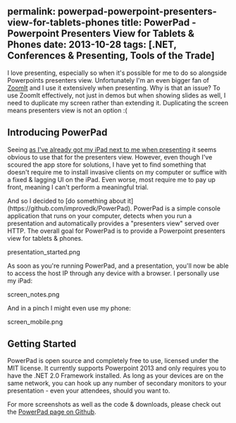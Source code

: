 permalink: powerpad-powerpoint-presenters-view-for-tablets-phones
title: PowerPad - Powerpoint Presenters View for Tablets & Phones
date: 2013-10-28
tags: [.NET, Conferences & Presenting, Tools of the Trade]
---
I love presenting, especially so when it's possible for me to do so alongside Powerpoints presenters view. Unfortunately I'm an even bigger fan of [ZoomIt](http://technet.microsoft.com/en-us/sysinternals/bb897434.aspx) and I use it extensively when presenting. Why is that an issue? To use ZoomIt effectively, not just in demos but when showing slides as well, I need to duplicate my screen rather than extending it. Duplicating the screen means presenters view is not an option :(

<!-- more -->

## Introducing PowerPad
Seeing [as I've already got my iPad next to me when presenting](http://improve.dk/keeping-track-of-time-while-presenting/) it seems obvious to use that for the presenters view. However, even though I've scoured the app store for solutions, I have yet to find something that doesn't require me to install invasive clients on my computer or suffice with a fixed & lagging UI on the iPad. Even worse, most require me to pay up front, meaning I can't perform a meaningful trial.<p>

<p>And so I decided to [do something about it](https://github.com/improvedk/PowerPad). PowerPad is a simple console application that runs on your computer, detects when you run a presentation and automatically provides a "presenters view" served over HTTP. The overall goal for PowerPad is to provide a Powerpoint presenters view for tablets & phones.

presentation_started.png

As soon as you're running PowerPad, and a presentation, you'll now be able to access the host IP through any device with a browser. I personally use my iPad:

screen_notes.png

And in a pinch I might even use my phone:

screen_mobile.png

## Getting Started
PowerPad is open source and completely free to use, licensed under the MIT license. It currently supports Powerpoint 2013 and only requires you to have the .NET 2.0 Framework installed. As long as your devices are on the same network, you can hook up any number of secondary monitors to your presentation - even your attendees, should you want to.

For more screenshots as well as the code & downloads, please check out the [PowerPad page on Github](https://github.com/improvedk/PowerPad).
